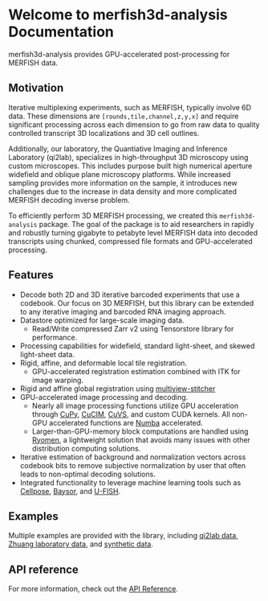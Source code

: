 # Welcome to merfish3d-analysis Documentation

merfish3d-analysis provides GPU-accelerated post-processing for MERFISH data.

## Motivation

Iterative multiplexing experiments, such as MERFISH, typically involve 6D data. These dimensions are `[rounds,tile,channel,z,y,x]` and require significant processing across each dimension to go from raw data to quality controlled transcript 3D localizations and 3D cell outlines.

Additionally, our laboratory, the Quantiative Imaging and Inference Laboratory (qi2lab), specializes in high-throughput 3D microscopy using custom microscopes. This includes purpose built high numerical aperture widefield and oblique plane microscopy platforms. While increased sampling provides more information on the sample, it introduces new challenges due to the increase in data density and more complicated MERFISH decoding inverse problem.

To efficiently perform 3D MERFISH processing, we created this `merfish3d-analysis` package. The goal of the package is to aid researchers in rapidly and robustly turning gigabyte to petabyte level MERFISH data into decoded transcripts using chunked, compressed file formats and GPU-accelerated processing.

## Features

- Decode both 2D and 3D iterative barcoded experiments that use a codebook. Our focus on 3D MERFISH, but this library can be extended to any iterative imaging and barcoded RNA imaging approach.
- Datastore optimized for large-scale imaging data.
  - Read/Write compressed Zarr v2 using Tensorstore library for performance.
- Processing capabilities for widefield, standard light-sheet, and skewed light-sheet data.
- Rigid, affine, and deformable local tile registration.
  - GPU-accelerated registration estimation combined with ITK for image warping.
- Rigid and affine global registration using [multiview-stitcher](https://multiview-stitcher.github.io/multiview-stitcher/main/)
- GPU-accelerated image processing and decoding.
  - Nearly all image processing functions utilize GPU acceleration through [CuPy](https://cupy.dev/), [CuCIM](https://docs.rapids.ai/api/cucim/stable/), [CuVS](https://docs.rapids.ai/api/cuvs/nightly/), and custom CUDA kernels. All non-GPU accelerated functions are [Numba](https://numba.pydata.org/) accelerated.
  - Larger-than-GPU-memory block computations are handled using [Ryomen](https://ryomen.readthedocs.io/en/latest/), a lightweight solution that avoids many issues with other distribution computing solutions.
- Iterative estimation of background and normalization vectors across codebook bits to remove subjective normalization by user that often leads to non-optimal decoding solutions.
- Integrated functionality to leverage machine learning tools such as [Cellpose](https://cellpose.readthedocs.io/en/latest/), [Baysor](https://kharchenkolab.github.io/Baysor/dev/), and [U-FISH](https://github.com/UFISH-Team/U-FISH).

## Examples

Multiple examples are provided with the library, including [qi2lab data](examples/qi2lab_human_olfactory_bulb.md), [Zhuang laboratory data](examples/zhuang_lab_mouse_brain.md), and [synthetic data](examples/statphysbio_synthetic.md).

## API reference

For more information, check out the [API Reference](reference/index.md).